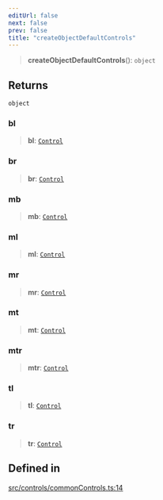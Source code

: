 ```yaml
---
editUrl: false
next: false
prev: false
title: "createObjectDefaultControls"
---
```


> **createObjectDefaultControls**(): `object`

## Returns

`object`

### bl

> **bl**: [`Control`](/api/classes/control/)

### br

> **br**: [`Control`](/api/classes/control/)

### mb

> **mb**: [`Control`](/api/classes/control/)

### ml

> **ml**: [`Control`](/api/classes/control/)

### mr

> **mr**: [`Control`](/api/classes/control/)

### mt

> **mt**: [`Control`](/api/classes/control/)

### mtr

> **mtr**: [`Control`](/api/classes/control/)

### tl

> **tl**: [`Control`](/api/classes/control/)

### tr

> **tr**: [`Control`](/api/classes/control/)

## Defined in

[src/controls/commonControls.ts:14](https://github.com/fabricjs/fabric.js/blob/5c1240d8b4662e45868dd33f385f941de21c8e9c/src/controls/commonControls.ts#L14)
